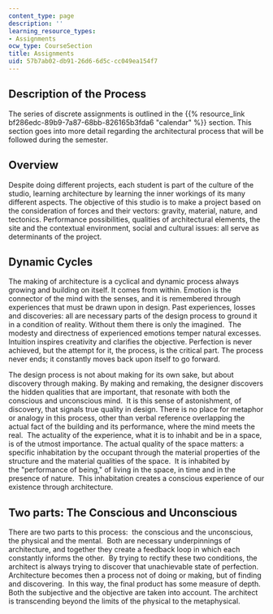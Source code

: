 ```yaml
---
content_type: page
description: ''
learning_resource_types:
- Assignments
ocw_type: CourseSection
title: Assignments
uid: 57b7ab02-db91-26d6-6d5c-cc049ea154f7
---
```


Description of the Process
--------------------------

The series of discrete assignments is outlined in the {{% resource_link bf286edc-89b9-7a87-68bb-826165b3fda6 "calendar" %}} section. This section goes into more detail regarding the architectural process that will be followed during the semester.

Overview
--------

Despite doing different projects, each student is part of the culture of the studio, learning architecture by learning the inner workings of its many different aspects. The objective of this studio is to make a project based on the consideration of forces and their vectors: gravity, material, nature, and tectonics. Performance possibilities, qualities of architectural elements, the site and the contextual environment, social and cultural issues: all serve as determinants of the project.

Dynamic Cycles
--------------

The making of architecture is a cyclical and dynamic process always growing and building on itself. It comes from within. Emotion is the connector of the mind with the senses, and it is remembered through experiences that must be drawn upon in design. Past experiences, losses and discoveries: all are necessary parts of the design process to ground it in a condition of reality. Without them there is only the imagined.  The modesty and directness of experienced emotions temper natural excesses. Intuition inspires creativity and clarifies the objective. Perfection is never achieved, but the attempt for it, the process, is the critical part. The process never ends; it constantly moves back upon itself to go forward.

The design process is not about making for its own sake, but about discovery through making. By making and remaking, the designer discovers the hidden qualities that are important, that resonate with both the conscious and unconscious mind.  It is this sense of astonishment, of discovery, that signals true quality in design. There is no place for metaphor or analogy in this process, other than verbal reference overlapping the actual fact of the building and its performance, where the mind meets the real.  The actuality of the experience, what it is to inhabit and be in a space, is of the utmost importance. The actual quality of the space matters: a specific inhabitation by the occupant through the material properties of the structure and the material qualities of the space.  It is inhabited by the "performance of being," of living in the space, in time and in the presence of nature.  This inhabitation creates a conscious experience of our existence through architecture.

Two parts: The Conscious and Unconscious
----------------------------------------

There are two parts to this process:  the conscious and the unconscious, the physical and the mental.  Both are necessary underpinnings of architecture, and together they create a feedback loop in which each constantly informs the other.  By trying to rectify these two conditions, the architect is always trying to discover that unachievable state of perfection.  Architecture becomes then a process not of doing or making, but of finding and discovering.  In this way, the final product has some measure of depth.  Both the subjective and the objective are taken into account. The architect is transcending beyond the limits of the physical to the metaphysical.